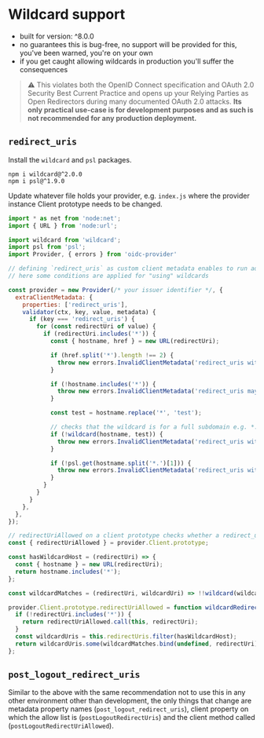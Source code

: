 # Wildcard support

- built for version: ^8.0.0
- no guarantees this is bug-free, no support will be provided for this, you've been warned, you're on
your own
- if you get caught allowing wildcards in production you'll suffer the consequences

> ⚠️ This violates both the OpenID Connect specification and OAuth 2.0 Security Best Current
> Practice and opens up your Relying Parties as Open Redirectors during many documented OAuth 2.0
> attacks. **Its only practical use-case is for development purposes and as such is not recommended
> for any production deployment.**


## `redirect_uris`

Install the `wildcard` and `psl` packages.

```console
npm i wildcard@^2.0.0
npm i psl@^1.9.0
```

Update whatever file holds your provider, e.g. `index.js` where the provider instance Client
prototype needs to be changed.

```js
import * as net from 'node:net';
import { URL } from 'node:url';

import wildcard from 'wildcard';
import psl from 'psl';
import Provider, { errors } from 'oidc-provider'

// defining `redirect_uris` as custom client metadata enables to run additional validations
// here some conditions are applied for "using" wildcards

const provider = new Provider(/* your issuer identifier */, {
  extraClientMetadata: {
    properties: ['redirect_uris'],
    validator(ctx, key, value, metadata) {
      if (key === 'redirect_uris') {
        for (const redirectUri of value) {
          if (redirectUri.includes('*')) {
            const { hostname, href } = new URL(redirectUri);

            if (href.split('*').length !== 2) {
              throw new errors.InvalidClientMetadata('redirect_uris with a wildcard may only contain a single one');
            }

            if (!hostname.includes('*')) {
              throw new errors.InvalidClientMetadata('redirect_uris may only have a wildcard in the hostname');
            }

            const test = hostname.replace('*', 'test');

            // checks that the wildcard is for a full subdomain e.g. *.panva.cz, not *suffix.panva.cz
            if (!wildcard(hostname, test)) {
              throw new errors.InvalidClientMetadata('redirect_uris with a wildcard must only match the whole subdomain');
            }

            if (!psl.get(hostname.split('*.')[1])) {
              throw new errors.InvalidClientMetadata('redirect_uris with a wildcard must not match an eTLD+1 of a known public suffix domain');
            }
          }
        }
      }
    },
  },
});

// redirectUriAllowed on a client prototype checks whether a redirect_uri is allowed or not
const { redirectUriAllowed } = provider.Client.prototype;

const hasWildcardHost = (redirectUri) => {
  const { hostname } = new URL(redirectUri);
  return hostname.includes('*');
};

const wildcardMatches = (redirectUri, wildcardUri) => !!wildcard(wildcardUri, redirectUri);

provider.Client.prototype.redirectUriAllowed = function wildcardRedirectUriAllowed(redirectUri) {
  if (!redirectUri.includes('*')) {
    return redirectUriAllowed.call(this, redirectUri);
  }
  const wildcardUris = this.redirectUris.filter(hasWildcardHost);
  return wildcardUris.some(wildcardMatches.bind(undefined, redirectUri));
};
```

## `post_logout_redirect_uris`

Similar to the above with the same recommendation not to use this in any other environment other
than development, the only things that change are metadata property names (`post_logout_redirect_uris`),
client property on which the allow list is (`postLogoutRedirectUris`) and the client method called
(`postLogoutRedirectUriAllowed`).
